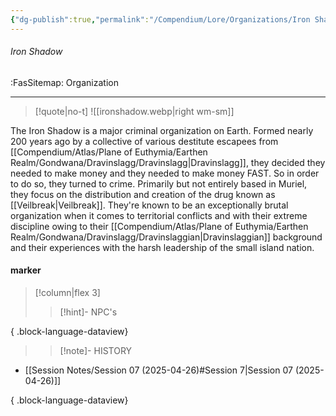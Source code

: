 ```yaml
---
{"dg-publish":true,"permalink":"/Compendium/Lore/Organizations/Iron Shadow/","tags":["villain","Sinner-Affiliation","domain:Drugs","#dravinslaggian"]}
---
```



###### Iron Shadow
<span class="sub2">:FasSitemap: Organization</span>
___

> [!quote|no-t]
>![[ironshadow.webp\|right wm-sm]]

The Iron Shadow is a major criminal organization on Earth. Formed nearly 200 years ago by a collective of various destitute escapees from [[Compendium/Atlas/Plane of Euthymia/Earthen Realm/Gondwana/Dravinslagg/Dravinslagg\|Dravinslagg]], they decided they needed to make money and they needed to make money FAST. So in order to do so, they turned to crime. Primarily but not entirely based in Muriel, they focus on the distribution and creation of the drug known as [[Veilbreak\|Veilbreak]]. They're known to be an exceptionally brutal organization when it comes to territorial conflicts and with their extreme discipline owing to their [[Compendium/Atlas/Plane of Euthymia/Earthen Realm/Gondwana/Dravinslagg/Dravinslaggian\|Dravinslaggian]] background and their experiences with the harsh leadership of the small island nation. 
#### marker
> [!column|flex 3]
>>[!hint]- NPC's

{ .block-language-dataview}
>>[!note]- HISTORY
- [[Session Notes/Session 07 (2025-04-26)#Session 7\|Session 07 (2025-04-26)]]

{ .block-language-dataview}